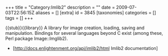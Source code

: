 +++
title = "Category:Imlib2"
description = ""
date = 2009-07-03T22:56:15Z
aliases = []
[extra]
id = 3845
[taxonomies]
categories = []
tags = []
+++

{{stub}}{{library}}
A library for image creation, loading, saving and manipulation. Bindings for several languages beyond C exist (among these, Perl package Image::Imglib2).

* [http://docs.enlightenment.org/api/imlib2/html Imlib2 documentation]
